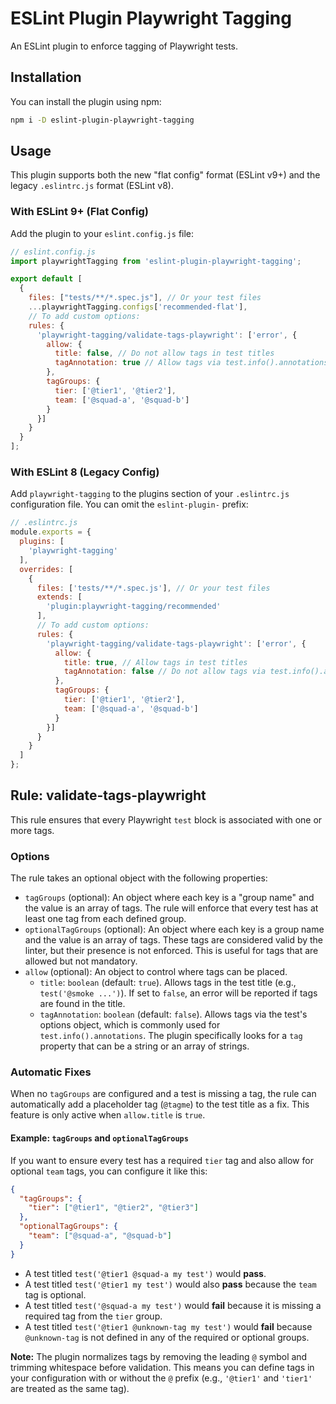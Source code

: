 # ESLint Plugin Playwright Tagging

An ESLint plugin to enforce tagging of Playwright tests.

## Installation

You can install the plugin using npm:

```sh
npm i -D eslint-plugin-playwright-tagging
```

## Usage

This plugin supports both the new "flat config" format (ESLint v9+) and the legacy `.eslintrc.js` format (ESLint v8).

### With ESLint 9+ (Flat Config)

Add the plugin to your `eslint.config.js` file:

```javascript
// eslint.config.js
import playwrightTagging from 'eslint-plugin-playwright-tagging';

export default [
  {
    files: ["tests/**/*.spec.js"], // Or your test files
    ...playwrightTagging.configs['recommended-flat'],
    // To add custom options:
    rules: {
      'playwright-tagging/validate-tags-playwright': ['error', {
        allow: {
          title: false, // Do not allow tags in test titles
          tagAnnotation: true // Allow tags via test.info().annotations
        },
        tagGroups: {
          tier: ['@tier1', '@tier2'],
          team: ['@squad-a', '@squad-b']
        }
      }]
    }
  }
];
```

### With ESLint 8 (Legacy Config)

Add `playwright-tagging` to the plugins section of your `.eslintrc.js` configuration file. You can omit the `eslint-plugin-` prefix:

```javascript
// .eslintrc.js
module.exports = {
  plugins: [
    'playwright-tagging'
  ],
  overrides: [
    {
      files: ['tests/**/*.spec.js'], // Or your test files
      extends: [
        'plugin:playwright-tagging/recommended'
      ],
      // To add custom options:
      rules: {
        'playwright-tagging/validate-tags-playwright': ['error', {
          allow: {
            title: true, // Allow tags in test titles
            tagAnnotation: false // Do not allow tags via test.info().annotations
          },
          tagGroups: {
            tier: ['@tier1', '@tier2'],
            team: ['@squad-a', '@squad-b']
          }
        }]
      }
    }
  ]
};
```

## Rule: validate-tags-playwright

This rule ensures that every Playwright `test` block is associated with one or more tags.

### Options

The rule takes an optional object with the following properties:

-   `tagGroups` (optional): An object where each key is a "group name" and the value is an array of tags. The rule will enforce that every test has at least one tag from each defined group.
-   `optionalTagGroups` (optional): An object where each key is a group name and the value is an array of tags. These tags are considered valid by the linter, but their presence is not enforced. This is useful for tags that are allowed but not mandatory.
-   `allow` (optional): An object to control where tags can be placed.
    -   `title`: `boolean` (default: `true`). Allows tags in the test title (e.g., `test('@smoke ...')`). If set to `false`, an error will be reported if tags are found in the title.
    -   `tagAnnotation`: `boolean` (default: `false`). Allows tags via the test's options object, which is commonly used for `test.info().annotations`. The plugin specifically looks for a `tag` property that can be a string or an array of strings.

### Automatic Fixes

When no `tagGroups` are configured and a test is missing a tag, the rule can automatically add a placeholder tag (`@tagme`) to the test title as a fix. This feature is only active when `allow.title` is `true`.

#### Example: `tagGroups` and `optionalTagGroups`

If you want to ensure every test has a required `tier` tag and also allow for optional `team` tags, you can configure it like this:

```json
{
  "tagGroups": {
    "tier": ["@tier1", "@tier2", "@tier3"]
  },
  "optionalTagGroups": {
    "team": ["@squad-a", "@squad-b"]
  }
}
```

-   A test titled `test('@tier1 @squad-a my test')` would **pass**.
-   A test titled `test('@tier1 my test')` would also **pass** because the `team` tag is optional.
-   A test titled `test('@squad-a my test')` would **fail** because it is missing a required tag from the `tier` group.
-   A test titled `test('@tier1 @unknown-tag my test')` would **fail** because `@unknown-tag` is not defined in any of the required or optional groups.

**Note:** The plugin normalizes tags by removing the leading `@` symbol and trimming whitespace before validation. This means you can define tags in your configuration with or without the `@` prefix (e.g., `'@tier1'` and `'tier1'` are treated as the same tag).
